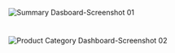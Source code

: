 ![Summary Dasboard-Screenshot 01](https://github.com/RoshniRanaDS/Excel-Dashboard/assets/161755928/9976cfae-a3c1-456f-8aed-58575f70f5f8)
#
![Product Category Dashboard-Screenshot 02](https://github.com/RoshniRanaDS/Excel-Dashboard/assets/161755928/26ee9b01-c52a-4835-a000-adf1f740498f)

